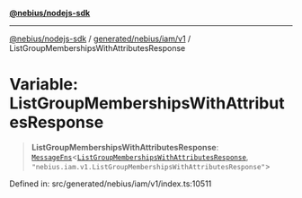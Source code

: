 [**@nebius/nodejs-sdk**](../../../../../README.md)

---

[@nebius/nodejs-sdk](../../../../../README.md) / [generated/nebius/iam/v1](../README.md) / ListGroupMembershipsWithAttributesResponse

# Variable: ListGroupMembershipsWithAttributesResponse

> **ListGroupMembershipsWithAttributesResponse**: [`MessageFns`](../../../../../runtime/protos/core/interfaces/MessageFns.md)\<[`ListGroupMembershipsWithAttributesResponse`](../interfaces/ListGroupMembershipsWithAttributesResponse.md), `"nebius.iam.v1.ListGroupMembershipsWithAttributesResponse"`\>

Defined in: src/generated/nebius/iam/v1/index.ts:10511
